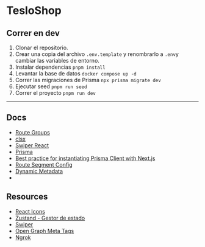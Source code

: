 # TesloShop

## Correr en dev

1. Clonar el repositorio.
2. Crear una copia del archivo ```.env.template``` y renombrarlo a ```.env```y cambiar las variables de entorno.
3. Instalar dependencias ```pnpm install```
4. Levantar la base de datos ```docker compose up -d```
5. Correr las migraciones de Prisma ```npx prisma migrate dev```
6. Ejecutar seed ```pnpm run seed```
7. Correr el proyecto ```pnpm run dev```

---

## Docs

- [Route Groups](https://nextjs.org/docs/app/building-your-application/routing/route-groups)
- [clsx](https://www.npmjs.com/package/clsx)
- [Swiper React](https://swiperjs.com/react)
- [Prisma](https://www.prisma.io/docs/getting-started/quickstart)
- [Best practice for instantiating Prisma Client with Next.js](https://www.prisma.io/docs/orm/more/help-and-troubleshooting/help-articles/nextjs-prisma-client-dev-practices#solution)
- [Route Segment Config](https://nextjs.org/docs/app/api-reference/file-conventions/route-segment-config)
- [Dynamic Metadata](https://nextjs.org/docs/app/building-your-application/optimizing/metadata)
- 

## Resources

- [React Icons](https://react-icons.github.io/react-icons/)
- [Zustand - Gestor de estado](https://zustand-demo.pmnd.rs/)
- [Swiper](https://swiperjs.com/)
- [Open Graph Meta Tags](https://opengraph.dev/)
- [Ngrok](https://ngrok.com/)